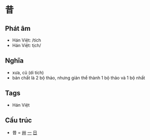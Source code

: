 # 昔

## Phát âm
* Hán Việt: /tích
* Hán Việt: tịch/

## Nghĩa
* xưa, cũ (di tích)
* bản chất là 2 bộ thảo, nhưng giản thể thành 1 bộ thảo và 1 bộ nhất

## Tags
* Hán Việt

## Cấu trúc
* 昔 = [艸](艸.md) [一](一.md) [日](日.md)

<script>window.HANZI_FIELD='昔';</script>